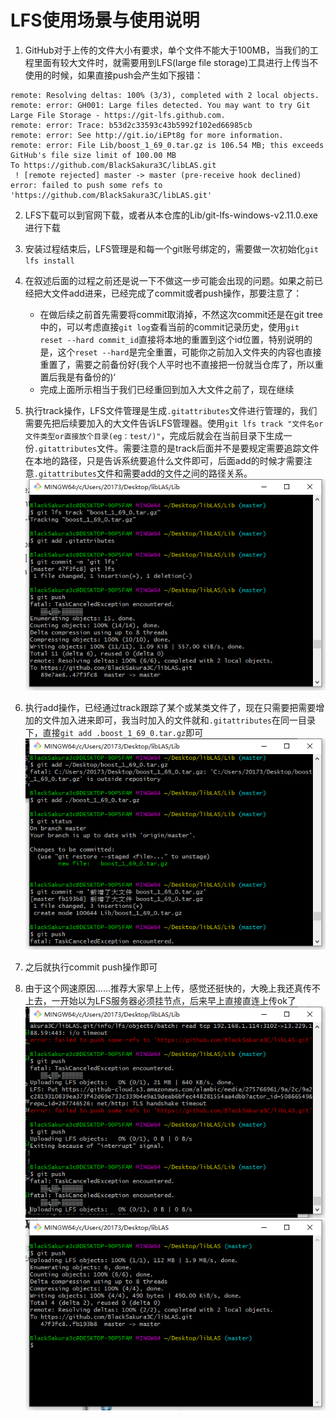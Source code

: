# LFS使用场景与使用说明

1. GitHub对于上传的文件大小有要求，单个文件不能大于100MB，当我们的工程里面有较大文件时，就需要用到LFS(large file storage)工具进行上传当不使用的时候，如果直接push会产生如下报错：

``` 
remote: Resolving deltas: 100% (3/3), completed with 2 local objects.
remote: error: GH001: Large files detected. You may want to try Git Large File Storage - https://git-lfs.github.com.
remote: error: Trace: b53d2c33593c43b5992f102ed66985cb
remote: error: See http://git.io/iEPt8g for more information.
remote: error: File Lib/boost_1_69_0.tar.gz is 106.54 MB; this exceeds GitHub's file size limit of 100.00 MB
To https://github.com/BlackSakura3C/libLAS.git
 ! [remote rejected] master -> master (pre-receive hook declined)
error: failed to push some refs to 'https://github.com/BlackSakura3C/libLAS.git'
```

2. LFS下载可以到官网下载，或者从本仓库的Lib/git-lfs-windows-v2.11.0.exe进行下载

3. 安装过程结束后，LFS管理是和每一个git账号绑定的，需要做一次初始化`git lfs install`
   
4. 在叙述后面的过程之前还是说一下不做这一步可能会出现的问题。如果之前已经把大文件add进来，已经完成了commit或者push操作，那要注意了：
   * 在做后续之前首先需要将commit取消掉，不然这次commit还是在git tree中的，可以考虑直接`git log`查看当前的commit记录历史，使用`git reset --hard commit_id`直接将本地的重置到这个id位置，特别说明的是，这个`reset --hard`是完全重置，可能你之前加入文件夹的内容也直接重置了，需要之前备份好(我个人平时也不直接把一份就当仓库了，所以重置后我是有备份的)‘
   * 完成上面所示相当于我们已经重回到加入大文件之前了，现在继续

5. 执行track操作，LFS文件管理是生成`.gitattributes`文件进行管理的，我们需要先把后续要加入的大文件告诉LFS管理器。使用`git lfs track "文件名or文件类型or直接放个目录(eg：test/)"`，完成后就会在当前目录下生成一份`.gitattributes`文件。需要注意的是track后面并不是要规定需要追踪文件在本地的路径，只是告诉系统要追什么文件即可，后面add的时候才需要注意`.gitattributes`文件和需要add的文件之间的路径关系。
![avatar](./Pic/lfs/LFS_track.png)

6. 执行add操作，已经通过track跟踪了某个或某类文件了，现在只需要把需要增加的文件加入进来即可，我当时加入的文件就和`.gitattributes`在同一目录下，直接`git add .boost_1_69_0.tar.gz`即可
![avatar](./Pic/lfs/LFS_add.png)

7. 之后就执行commit push操作即可
8. 由于这个网速原因……推荐大家早上上传，感觉还挺快的，大晚上我还真传不上去，一开始以为LFS服务器必须挂节点，后来早上直接直连上传ok了
![avatar](./Pic/lfs/LFS_slow.png)
![avatar](./Pic/lfs/LFS_ok.png)